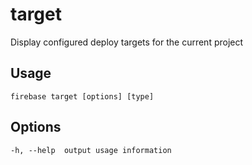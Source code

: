 # target

Display configured deploy targets for the current project

## Usage
```
firebase target [options] [type]
```

## Options
```
-h, --help  output usage information
```
